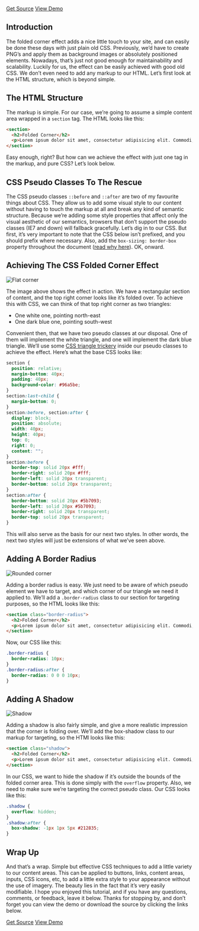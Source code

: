 <p class="text-align--center">
<a href="http://www.callmenick.com/tutorial-demos/css-folding-corner/css-folding-corner-source.zip" class="button button--inline-block button--medium">Get Source</a>
<a href="http://www.callmenick.com/tutorial-demos/css-folding-corner/" class="button button--inline-block button--medium">View Demo</a>
</p>

## Introduction

The folded corner effect adds a nice little touch to your site, and can easily be done these days with just plain old CSS. Previously, we’d have to create PNG’s and apply them as background images or absolutely positioned elements. Nowadays, that’s just not good enough for maintainability and scalability. Luckily for us, the effect can be easily achieved with good old CSS. We don’t even need to add any markup to our HTML. Let’s first look at the HTML structure, which is beyond simple.

## The HTML Structure

The markup is simple. For our case, we’re going to assume a simple content area wrapped in a `section` tag. The HTML looks like this:

```html
<section>
  <h2>Folded Corner</h2>
  <p>Lorem ipsum dolor sit amet, consectetur adipisicing elit. Commodi, sunt, quidem suscipit...</p>
</section>
```

Easy enough, right? But how can we achieve the effect with just one tag in the markup, and pure CSS? Let’s look below.

## CSS Pseudo Classes To The Rescue

The CSS pseudo classes `::before` and `::after` are two of my favourite things about CSS. They allow us to add some visual style to our content without having to touch the markup at all and break any kind of semantic structure. Because we’re adding some style properties that affect only the visual aesthetic of our semantics, browsers that don’t support the pseudo classes (IE7 and down) will fallback gracefully. Let’s dig in to our CSS. But first, it’s very important to note that the CSS below isn’t prefixed, and you should prefix where necessary. Also, add the `box-sizing: border-box` property throughout the document ([read why here](http://callmenick.com/2014/03/26/box-sizing-reset-border-box/)). OK, onward.

## Achieving The CSS Folded Corner Effect

![Flat corner](/files/2015-03/folded_corner_flat1.png)

The image above shows the effect in action. We have a rectangular section of content, and the top right corner looks like it’s folded over. To achieve this with CSS, we can think of that top right corner as two triangles:

* One white one, pointing north-east
* One  dark blue one, pointing south-west

Convenient then, that we have two pseudo classes at our disposal. One of them will implement the white triangle, and one will implement the dark blue triangle. We’ll use some [CSS triangle trickery](http://callmenick.com/2014/05/03/css-triangles/) inside our pseudo classes to achieve the effect. Here’s what the base CSS looks like:

```css
section {
  position: relative;
  margin-bottom: 40px;
  padding: 40px;
  background-color: #96a5be;
}
section:last-child {
  margin-bottom: 0;
}
section:before, section:after {
  display: block;
  position: absolute;
  width: 40px;
  height: 40px;
  top: 0;
  right: 0;
  content: "";
}
section:before {
  border-top: solid 20px #fff;
  border-right: solid 20px #fff;
  border-left: solid 20px transparent;
  border-bottom: solid 20px transparent;
}
section:after {
  border-bottom: solid 20px #5b7093;
  border-left: solid 20px #5b7093;
  border-right: solid 20px transparent;
  border-top: solid 20px transparent;
}
```

This will also serve as the basis for our next two styles. In other words, the next two styles will just be extensions of what we’ve seen above.

## Adding A Border Radius

![Rounded corner](/files/2015-03/folded_corner_rounded.png)

Adding a border radius is easy. We just need to be aware of which pseudo element we have to target, and which corner of our triangle we need it applied to. We’ll add a `.border-radius` class to our section for targeting purposes, so the HTML looks like this:

```html
<section class="border-radius">
  <h2>Folded Corner</h2>
  <p>Lorem ipsum dolor sit amet, consectetur adipisicing elit. Commodi, sunt, quidem suscipit...</p>
</section>
```

Now, our CSS like this:

```css
.border-radius {
  border-radius: 10px;
}
.border-radius:after {
  border-radius: 0 0 0 10px;
}
```

## Adding A Shadow

![Shadow](/files/2015-03/folded_corner_shadow.png)

Adding a shadow is also fairly simple, and give a more realistic impression that the corner is folding over. We’ll add the box-shadow class to our markup for targeting, so the HTMl looks like this:

```html
<section class="shadow">
  <h2>Folded Corner</h2>
  <p>Lorem ipsum dolor sit amet, consectetur adipisicing elit. Commodi, sunt, quidem suscipit...</p>
</section>
```

In our CSS, we want to hide the shadow if it’s outside the bounds of the folded corner area. This is done simply with the `overflow` property. Also, we need to make sure we’re targeting the correct pseudo class. Our CSS looks like this:

```css
.shadow {
  overflow: hidden;
}
.shadow:after {
  box-shadow: -1px 1px 5px #212835;
}
```

## Wrap Up

And that’s a wrap. Simple but effective CSS techniques to add a little variety to our content areas. This can be applied to buttons, links, content areas, inputs, CSS icons, etc, to add a little extra style to your appearance without the use of imagery. The beauty lies in the fact that it’s very easily modifiable. I hope you enjoyed this tutorial, and if you have any questions, comments, or feedback, leave it below. Thanks for stopping by, and don’t forget you can view the demo or download the source by clicking the links below.

<p class="text-align--center">
<a href="http://www.callmenick.com/tutorial-demos/css-folding-corner/css-folding-corner-source.zip" class="button button--inline-block button--medium">Get Source</a>
<a href="http://www.callmenick.com/tutorial-demos/css-folding-corner/" class="button button--inline-block button--medium">View Demo</a>
</p>